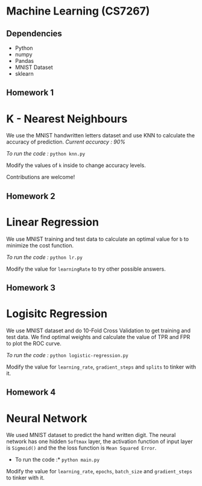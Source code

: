 # Machine Learning (CS7267)

## Dependencies
* Python
* numpy
* Pandas
* MNIST Dataset
* sklearn

## Homework 1
# K - Nearest Neighbours
We use the MNIST handwritten letters dataset and use KNN to calculate the accuracy of prediction.
_Current accuracy : 90%_

*To run the code :* `python knn.py`

Modify the values of `k` inside to change accuracy levels.

Contributions are welcome!

## Homework 2
# Linear Regression
We use MNIST training and test data to calculate an optimal value for `b` to minimize the cost function.

*To run the code :* `python lr.py`

Modify the value for `learningRate` to try other possible answers.

## Homework 3
# Logisitc Regression
We use MNIST dataset and do 10-Fold Cross Validation to get training and test data. We find optimal weights and calculate the value of TPR and FPR to plot the ROC curve.

*To run the code :* `python logistic-regression.py`

Modify the value for `learning_rate`, `gradient_steps` and `splits` to tinker with it.

## Homework 4
# Neural Network
We used MNIST dataset to predict the hand written digit. The neural network has one hidden `Softmax` layer, the activation function of input layer is `Sigmoid()` and the the loss function is `Mean Squared Error`.

* To run the code :* `python main.py`

Modify the value for `learning_rate`, `epochs`, `batch_size` and `gradient_steps` to tinker with it.
